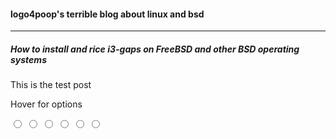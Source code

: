 #### logo4poop's terrible blog about linux and bsd
***
##### How to install and rice i3-gaps on FreeBSD and other BSD operating systems
This is the test post

<head>
<link rel="stylesheet" type="text/css" href="/css/style.css">
</head>
<div class="wrap">
  <div class="main">
    <p>Hover for options</p>
  </div><!--/.main-->
  <div class="menu">
    <form class="colors">
  <input class="color blue" name="color" type="radio" />
  <input class="color purple" name="color" type="radio" />
  <input class="color green" name="color" type="radio" />
  <input class="color red" name="color" type="radio" />
      <input class="color orange" name="color" type="radio" />
  <input class="color yellow" name="color" type="radio" />
  <div class="body"></div>
</form>
  </div><!--/.menu-->
</div>
